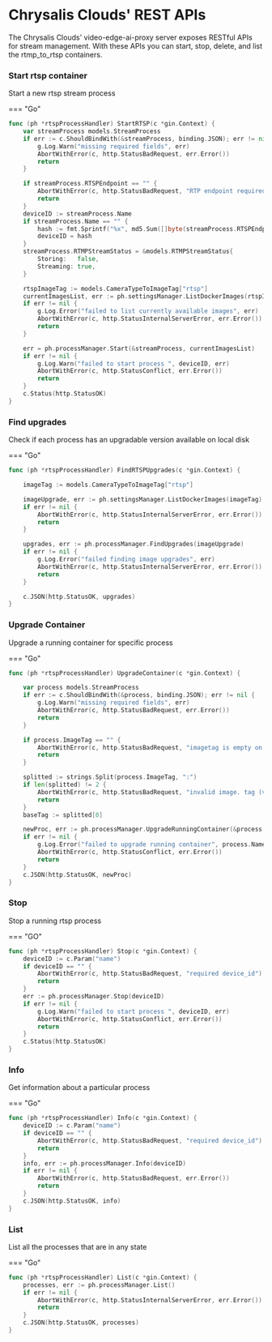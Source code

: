 # Chrysalis Clouds' REST APIs

The Chrysalis Clouds' video-edge-ai-proxy server exposes RESTful APIs for stream management. With these APIs you can start, stop, delete, and list the rtmp_to_rtsp containers.

### Start rtsp container

Start a new rtsp stream process

=== "Go"
			
``` go
func (ph *rtspProcessHandler) StartRTSP(c *gin.Context) {
	var streamProcess models.StreamProcess
	if err := c.ShouldBindWith(&streamProcess, binding.JSON); err != nil {
		g.Log.Warn("missing required fields", err)
		AbortWithError(c, http.StatusBadRequest, err.Error())
		return
	}

	if streamProcess.RTSPEndpoint == "" {
		AbortWithError(c, http.StatusBadRequest, "RTP endpoint required")
		return
	}
	deviceID := streamProcess.Name
	if streamProcess.Name == "" {
		hash := fmt.Sprintf("%x", md5.Sum([]byte(streamProcess.RTSPEndpoint)))
		deviceID = hash
	}
	streamProcess.RTMPStreamStatus = &models.RTMPStreamStatus{
		Storing:   false,
		Streaming: true,
	}

	rtspImageTag := models.CameraTypeToImageTag["rtsp"]
	currentImagesList, err := ph.settingsManager.ListDockerImages(rtspImageTag)
	if err != nil {
		g.Log.Error("failed to list currently available images", err)
		AbortWithError(c, http.StatusInternalServerError, err.Error())
		return
	}

	err = ph.processManager.Start(&streamProcess, currentImagesList)
	if err != nil {
		g.Log.Warn("failed to start process ", deviceID, err)
		AbortWithError(c, http.StatusConflict, err.Error())
		return
	}
	c.Status(http.StatusOK)
}

```

### Find upgrades

Check if each process has an upgradable version available on local disk

=== "Go"

``` go
func (ph *rtspProcessHandler) FindRTSPUpgrades(c *gin.Context) {

	imageTag := models.CameraTypeToImageTag["rtsp"]

	imageUpgrade, err := ph.settingsManager.ListDockerImages(imageTag)
	if err != nil {
		AbortWithError(c, http.StatusInternalServerError, err.Error())
		return
	}

	upgrades, err := ph.processManager.FindUpgrades(imageUpgrade)
	if err != nil {
		g.Log.Error("failed finding image upgrades", err)
		AbortWithError(c, http.StatusInternalServerError, err.Error())
		return
	}

	c.JSON(http.StatusOK, upgrades)
}
```

### Upgrade Container

Upgrade a running container for specific process

=== "Go"

``` go
func (ph *rtspProcessHandler) UpgradeContainer(c *gin.Context) {

	var process models.StreamProcess
	if err := c.ShouldBindWith(&process, binding.JSON); err != nil {
		g.Log.Warn("missing required fields", err)
		AbortWithError(c, http.StatusBadRequest, err.Error())
		return
	}

	if process.ImageTag == "" {
		AbortWithError(c, http.StatusBadRequest, "imagetag is empty on StreamProcess")
		return
	}

	splitted := strings.Split(process.ImageTag, ":")
	if len(splitted) != 2 {
		AbortWithError(c, http.StatusBadRequest, "invalid image. tag (verion) required")
		return
	}
	baseTag := splitted[0]

	newProc, err := ph.processManager.UpgradeRunningContainer(&process, baseTag+":"+process.NewerVersion)
	if err != nil {
		g.Log.Error("failed to upgrade running container", process.Name, process.ImageTag)
		AbortWithError(c, http.StatusConflict, err.Error())
		return
	}
	c.JSON(http.StatusOK, newProc)
}
```

### Stop

Stop a running rtsp process

=== "GO"

``` go
func (ph *rtspProcessHandler) Stop(c *gin.Context) {
	deviceID := c.Param("name")
	if deviceID == "" {
		AbortWithError(c, http.StatusBadRequest, "required device_id")
		return
	}
	err := ph.processManager.Stop(deviceID)
	if err != nil {
		g.Log.Warn("failed to start process ", deviceID, err)
		AbortWithError(c, http.StatusConflict, err.Error())
		return
	}
	c.Status(http.StatusOK)
}
```

### Info

Get information about a particular process

=== "Go"

``` go
func (ph *rtspProcessHandler) Info(c *gin.Context) {
	deviceID := c.Param("name")
	if deviceID == "" {
		AbortWithError(c, http.StatusBadRequest, "required device_id")
		return
	}
	info, err := ph.processManager.Info(deviceID)
	if err != nil {
		AbortWithError(c, http.StatusBadRequest, err.Error())
		return
	}
	c.JSON(http.StatusOK, info)
}

```

### List

List all the processes that are in any state

=== "Go"

``` go
func (ph *rtspProcessHandler) List(c *gin.Context) {
	processes, err := ph.processManager.List()
	if err != nil {
		AbortWithError(c, http.StatusInternalServerError, err.Error())
		return
	}
	c.JSON(http.StatusOK, processes)
}
```